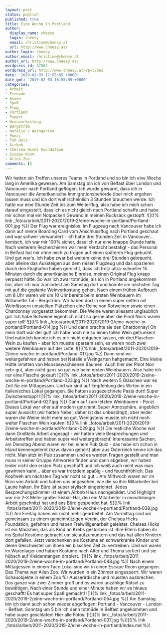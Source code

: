```yaml
---
layout: post
status: publish
published: true
title: Eine Woche in Portland
author:
  display_name: cheesy
  login: cheesy
  email: christine@cheesy.at
  url: http://www.cheesy.at/
author_login: cheesy
author_email: christine@cheesy.at
author_url: http://www.cheesy.at/
wordpress_id: 37562
wordpress_url: http://www.cheesy.at/?p=37562
date: '2019-02-03 17:55:05 +0000'
date_gmt: '2019-02-03 16:55:05 +0000'
categories:
- Arbeit
- Freunde
- Essen
- Spaß
- Flug
- Portland
- Puppet
- Weinverkostung
- Bergström
- Natalie's Weingarten
- Ponzi
- Pub Quiz
- Airbnb
- Chelsea Hicks Foundation
- Escape Room
- Alien Zoo
comments: []
---
```

Wir hatten ein Treffen unseres Teams in Portland und so bin ich eine Woche lang in Amerika gewesen.
Am Samstag bin ich von Belfast über London und Vancouver nach Portland geflogen. Ich wurde gewarnt, dass ich in Vancouver die Amerikanische Immigrationsbehörde über mich ergehen lassen muss und ich dort wahrscheinlich 3 Stunden brauchen werde. Ich hatte nur eine Stunde Zeit bis zum Weiterflug, also habe ich mich schon darauf eingestellt, dass ich es nicht gleich nach Portland schaffe und habe mir schon mal ein Notpackerl Gewand in meinen Rucksack gestopft.
![]({% link _fotos/arbeit/2011-2020/2019-2/eine-woche-in-portland/Portland-001.jpg %})
Der Flug war ereignislos. Im Flugzeug nach Vancouver habe ich dann auf meine Boarding Card vom Anschlussflug nach Portland geschaut und war schwer verwundert - ich hatte drei Stunden Zeit in Vancouver... komisch, ich war mir 100% sicher, dass ich nur eine knappe Stunde hatte. Nach weiterem Recherchieren war mein Verdacht bestätigt - das Personal in Belfast hat mir ohne mich zu fragen auf einen späteren Flug gebucht. Und gut war's. Ich habe zwar bei weitem keine drei Stunden gebraucht, aber alleine das Aussteigen aus dem riesen Flugzeug und das spazieren durch den Flughafen haben gereicht, dass ich trotz ultra-schneller 15 Minuten durch die amerikanische Einreise, meinen Original Flug knapp verpasst hätte.
So war ich zwar totmüde, als ich in Portland angekommen bin, aber ich war zumindest am Samstag dort und konnte am nächsten Tag mit auf die geplante Weinverkostung gehen.
Nach einem frühen Aufbruch um 8 Uhr waren wir um 10 Uhr bereits beim ersten Weinbauern im Willamette Tal - Bergström. Wir haben dort in einem super netten mit Weinfässern umstellten Plätzchen eine Reihe von Rotweinen sowie einen Chardonnay vorgesetzt bekommen. Die Weine waren allesamt unglaublich gut. Ich habe Rotweine eigentlich nicht so gerne aber die Pinot Noirs waren super toll!
![]({% link _fotos/arbeit/2011-2020/2019-2/eine-woche-in-portland/Portland-014.jpg %})
Und dann brachte sie den Chardonnay! Oh mein Gott war der gut! Ich habe noch nie so einen tollen Wein getrunken! Und natürlich konnte ich es mir nicht entgehen lassen, mir drei Flaschen Wein zu kaufen - aber ich musste sparsam sein, es waren noch zwei weitere Weinbauern auf der Liste.
![]({% link _fotos/arbeit/2011-2020/2019-2/eine-woche-in-portland/Portland-017.jpg %})
Dann sind wir weitergefahren und haben bei Natalie's Weingarten haltgemacht. Eine kleine Hütte inmitten von Moosbewachsenen Bäumen. Auch hier der Pinot Noir sehr gut, aber nicht ganz so gut wie beim ersten Weinbauern. Also habe ich nur eine Flasche gekauft
![]({% link _fotos/arbeit/2011-2020/2019-2/eine-woche-in-portland/Portland-023.jpg %})
Nach weitern 5 Gläschen war es Zeit für ein Mittagessen. Und wir sind auf Empfehlung des Wirten in ein italienisches Lokal gegangen. Sie hatten ausgezeichnete Pasta dort! Super Zwischenstopp!
![]({% link _fotos/arbeit/2011-2020/2019-2/eine-woche-in-portland/Portland-027.jpg %})
Dann auf zum letzten Weinbauern - Ponzi. Dieses Lokal war eher auf modern getrimmt. Super Atmosphäre, angeblich super Aussicht (wir hatten Nebel, daher ist das unbestätigt), aber leider waren die Weine nicht mehr so gut. Wenigstens musste ich nicht noch weiter Flaschen Wein kaufen!
![]({% link _fotos/arbeit/2011-2020/2019-2/eine-woche-in-portland/Portland-029.jpg %})
Die restliche Woche war dann Großteils Arbeit angesagt - wir hatten viele Besprechungen und Arbeitstreffen und haben super viel weitergebracht!
Interessante Sachen, am Dienstag Abend waren wir bei einem Pub Quiz - das habe ich schon in Irland kennengelernt (bzw. davon gehört) aber aus Österreich kenne ich das nicht. Man sitzt im Pub zusammen und es werden Fragen gestellt und man muss in seiner Gruppe Antworten finden und dann abgeben, wir haben leider nicht den ersten Platz geschafft und ich weiß auch nicht was man gewinnen kann... aber es war trotzdem spaßig - und feuchtfröhlich. Das Kopfweh am nächsten Tag war nicht so gut...
Am Mittwoch waren wir im Büro von Airbnb und haben uns angesehen, wie die so ihre Mitarbeiter bei Laune halten. Ihr Büro ist super stylisch eingerichtet. Jedes Besprechungszimmer ist einem Airbnb Haus nachgebildet. Und Highlight war ein 2-3 Meter großer Eisbär-Hai, den ein Mitarbeiter in monatelanger Arbeit geschnitzt hat und ans Büro gespendet hat.
![]({% link _fotos/arbeit/2011-2020/2019-2/eine-woche-in-portland/Portland-038.jpg %})
Am Freitag haben wir nicht mehr gearbeitet. Am Vormittag sind wir gemeinsam zu einem gemeinnützigen Verein, der Chelsea Hicks Foundation, gefahren und haben Freiwilligenarbeit geleistet. Chelsea Hicks ist ein Mädchen, das als Kind an Krebs gestorben ist. Ihre Eltern haben ihr ins Spital Kostüme gebracht um sie aufzumuntern und das hat allen Kindern dort gefallen. Jetzt verschenken sie Kostüme an schwerkranke Kinder und deren Geschwister um ihnen ein bisschen Zeit zu vertreiben. Und wir waren im Warenlager und haben Kostüme nach Alter und Thema sortiert und sie hübsch auf Kleiderstangen drapiert.
![]({% link _fotos/arbeit/2011-2020/2019-2/eine-woche-in-portland/Portland-048.jpg %})
Nach einem Mittagessen in einem Taco Lokal sind wir in einen Escape Room gegangen. Das Thema war Alien Zoo. Wir wurden in ein Zimmer eingesperrt. Wir waren Schauobjekte in einem Zoo für Ausserirdische und mussten ausbrechen. Das ganze war zwei Zimmer groß und es waren unzählige Rätsel zu bewältigen. Nach einer Stunde und einer Minute haben wir es hinaus geschafft! Es hat super Spaß gemacht!
![]({% link _fotos/arbeit/2011-2020/2019-2/eine-woche-in-portland/Portland-054.jpg %})
Am Samstag bin ich dann auch schon wieder abgeflogen: Portland - Vancouver - London - Belfast. Sonntag um 5 bin ich dann totmüde in Belfast angekommen und habe super geschlafen!
Hier alle Fotos:
[![]({% link _fotos/arbeit/2011-2020/2019-2/eine-woche-in-portland/Portland-037.jpg %})]({% link _fotos/arbeit/2011-2020/2019-2/eine-woche-in-portland/index.md %})
